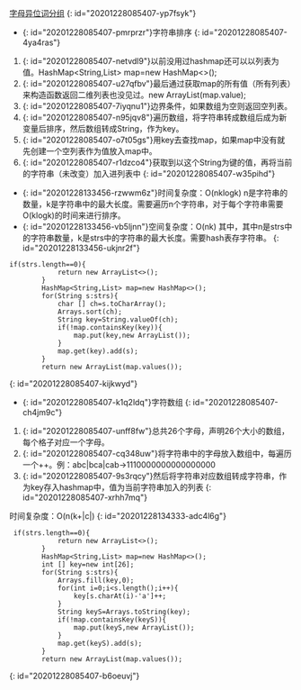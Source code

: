 [字母异位词分组](https://leetcode-cn.com/problems/group-anagrams/)
{: id="20201228085407-yp7fsyk"}

* {: id="20201228085407-pmrprzr"}字符串排序
{: id="20201228085407-4ya4ras"}

1. {: id="20201228085407-netvdl9"}以前没用过hashmap还可以以列表为值。HashMap<String,List> map=new HashMap<>();
2. {: id="20201228085407-u27qfbv"}最后通过获取map的所有值（所有列表）来构造函数返回二维列表也没见过。new ArrayList(map.value);
3. {: id="20201228085407-7iyqnu1"}边界条件，如果数组为空则返回空列表。
4. {: id="20201228085407-n95jqv8"}遍历数组，将字符串转成数组后成为新变量后排序，然后数组转成String，作为key。
5. {: id="20201228085407-o7t05gs"}用key去查找map，如果map中没有就先创建一个空列表作为值放入map中。
6. {: id="20201228085407-r1dzco4"}获取到以这个String为键的值，再将当前的字符串（未改变）加入进列表中
{: id="20201228085407-w35pihd"}

* {: id="20201228133456-rzwwm6z"}时间复杂度：O(nklogk) n是字符串的数量，k是字符串中的最大长度。需要遍历n个字符串，对于每个字符串需要O(klogk)的时间来进行排序。
* {: id="20201228133456-vb5ljnn"}空间复杂度：O(nk) 其中，其中n是strs中的字符串数量，k是strs中的字符串的最大长度。需要hash表存字符串。
{: id="20201228133456-ukjnr2f"}

```
if(strs.length==0){
            return new ArrayList<>();
        }
        HashMap<String,List> map=new HashMap<>();
        for(String s:strs){
            char [] ch=s.toCharArray();
            Arrays.sort(ch);
            String key=String.valueOf(ch);
            if(!map.containsKey(key)){
                map.put(key,new ArrayList());
            }
            map.get(key).add(s);
        }
        return new ArrayList(map.values());
```
{: id="20201228085407-kijkwyd"}

* {: id="20201228085407-k1q2ldq"}字符数组
{: id="20201228085407-ch4jm9c"}

1. {: id="20201228085407-unff8fw"}总共26个字母，声明26个大小的数组，每个格子对应一个字母。
2. {: id="20201228085407-cq348uw"}将字符串中的字母放入数组中，每遍历一个++。例：abc|bca|cab->1110000000000000000
3. {: id="20201228085407-9s3rqcy"}然后将字符串对应数组转成字符串，作为key存入hashmap中，值为当前字符串加入的列表
{: id="20201228085407-xrhh7mq"}

时间复杂度：O(n(k+|c|)
{: id="20201228134333-adc4l6g"}

```
 if(strs.length==0){
            return new ArrayList<>();
        }
        HashMap<String,List> map=new HashMap<>();
        int [] key=new int[26];
        for(String s:strs){
            Arrays.fill(key,0);
            for(int i=0;i<s.length();i++){
                key[s.charAt(i)-'a']++;
            }
            String keyS=Arrays.toString(key);
            if(!map.containsKey(keyS)){
                map.put(keyS,new ArrayList());
            }
            map.get(keyS).add(s);
        }
        return new ArrayList(map.values());
```
{: id="20201228085407-b6oeuvj"}
